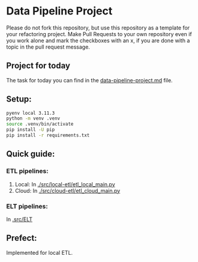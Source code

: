 # Data Pipeline Project

Please do not fork this repository, but use this repository as a template for your refactoring project. Make Pull Requests to your own repository even if you work alone and mark the checkboxes with an x, if you are done with a topic in the pull request message.

## Project for today
The task for today you can find in the [data-pipeline-project.md](data-pipeline-project.md) file.

## Setup:
```bash
pyenv local 3.11.3
python -m venv .venv
source .venv/bin/activate
pip install -U pip
pip install -r requirements.txt
```

## Quick guide:

### ETL pipelines:
1.  Local: In [./src/local-etl/etl_local_main.py](./src/local-etl/etl_local_main.py)
2.  Cloud: In [./src/cloud-etl/etl_cloud_main.py](./src/cloud-etl/etl_cloud_main.py)

### ELT pipelines:
In [.src/ELT](./src/ELT)

## Prefect:
Implemented for local ETL.
